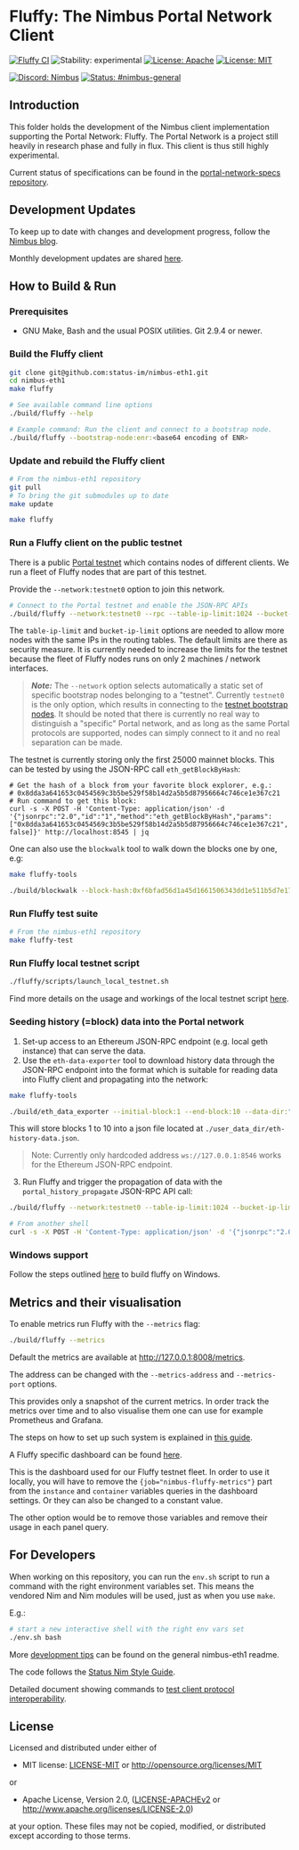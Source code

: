 # Fluffy: The Nimbus Portal Network Client

[![Fluffy CI](https://github.com/status-im/nimbus-eth1/actions/workflows/fluffy.yml/badge.svg)](https://github.com/status-im/nimbus-eth1/actions/workflows/fluffy.yml)
![Stability: experimental](https://img.shields.io/badge/stability-experimental-orange.svg)
[![License: Apache](https://img.shields.io/badge/license-Apache%202.0-blue.svg)](https://opensource.org/licenses/Apache-2.0)
[![License: MIT](https://img.shields.io/badge/license-MIT-blue.svg)](https://opensource.org/licenses/MIT)

[![Discord: Nimbus](https://img.shields.io/badge/Discord-Nimbus-blue.svg)](https://discord.gg/XRxWahP)
[![Status: #nimbus-general](https://img.shields.io/badge/Status-nimbus--general-blue.svg)](https://join.status.im/nimbus-general)

## Introduction
This folder holds the development of the Nimbus client implementation supporting
the Portal Network: Fluffy. The Portal Network is a project still heavily in
research phase and fully in flux. This client is thus still highly experimental.

Current status of specifications can be found in the
[portal-network-specs repository](https://github.com/ethereum/portal-network-specs/blob/master/portal-network.md).


## Development Updates

To keep up to date with changes and development progress, follow the
[Nimbus blog](https://our.status.im/tag/nimbus/).

Monthly development updates are shared
[here](https://hackmd.io/jRpxY4WBQJ-hnsKaPDYqTw).

## How to Build & Run

### Prerequisites
- GNU Make, Bash and the usual POSIX utilities. Git 2.9.4 or newer.

### Build the Fluffy client
```bash
git clone git@github.com:status-im/nimbus-eth1.git
cd nimbus-eth1
make fluffy

# See available command line options
./build/fluffy --help

# Example command: Run the client and connect to a bootstrap node.
./build/fluffy --bootstrap-node:enr:<base64 encoding of ENR>
```

### Update and rebuild the Fluffy client
```bash
# From the nimbus-eth1 repository
git pull
# To bring the git submodules up to date
make update

make fluffy
```

### Run a Fluffy client on the public testnet

There is a public [Portal testnet](https://github.com/ethereum/portal-network-specs/blob/master/testnet.md#portal-network-testnet) which contains nodes of different clients.
We run a fleet of Fluffy nodes that are part of this testnet.

Provide the `--network:testnet0` option to join this network.

```bash
# Connect to the Portal testnet and enable the JSON-RPC APIs
./build/fluffy --network:testnet0 --rpc --table-ip-limit:1024 --bucket-ip-limit:24
```

The `table-ip-limit` and `bucket-ip-limit` options are needed to allow more
nodes with the same IPs in the routing tables. The default limits are there
as security measure. It is currently needed to increase the limits for the testnet
because the fleet of Fluffy nodes runs on only 2 machines / network interfaces.


> **_Note:_** The `--network` option selects automatically a static set of
specific bootstrap nodes belonging to a "testnet". Currently `testnet0` is the
only option, which results in connecting to the
[testnet bootstrap nodes](https://github.com/ethereum/portal-network-specs/blob/master/testnet.md#bootnodes).
It should be noted that there is currently no real way to distinguish a "specific" Portal
network, and as long as the same Portal protocols are supported, nodes can
simply connect to it and no real separation can be made.

The testnet is currently storing only the first 25000 mainnet blocks. This can
be tested by using the JSON-RPC call `eth_getBlockByHash`:
```
# Get the hash of a block from your favorite block explorer, e.g.:
# 0x8dda3a641653c0454569c3b5be529f58b14d2a5b5d87956664c746ce1e367c21
# Run command to get this block:
curl -s -X POST -H 'Content-Type: application/json' -d '{"jsonrpc":"2.0","id":"1","method":"eth_getBlockByHash","params":["0x8dda3a641653c0454569c3b5be529f58b14d2a5b5d87956664c746ce1e367c21", false]}' http://localhost:8545 | jq
```

One can also use the `blockwalk` tool to walk down the blocks one by one, e.g:
```bash
make fluffy-tools

./build/blockwalk --block-hash:0xf6bfad56d1a45d1661506343dd1e511b5d7e17565b3ec293125ff0890b9709e5
```

### Run Fluffy test suite
```bash
# From the nimbus-eth1 repository
make fluffy-test
```

### Run Fluffy local testnet script
```bash
./fluffy/scripts/launch_local_testnet.sh
```

Find more details on the usage and workings of the local testnet script
[here](./docs/local_testnet.md).

### Seeding history (=block) data into the Portal network

1. Set-up access to an Ethereum JSON-RPC endpoint (e.g. local geth instance)
that can serve the data.
2. Use the `eth-data-exporter` tool to download history data through the
JSON-RPC endpoint into the format which is suitable for reading data into
Fluffy client and propagating into the network:

```bash
make fluffy-tools

./build/eth_data_exporter --initial-block:1 --end-block:10 --data-dir:"/user_data_dir/"
```

This will store blocks 1 to 10 into a json file located at
`./user_data_dir/eth-history-data.json`.

> Note: Currently only hardcoded address `ws://127.0.0.1:8546` works for the
Ethereum JSON-RPC endpoint.

3. Run Fluffy and trigger the propagation of data with the
`portal_history_propagate` JSON-RPC API call:

```bash
./build/fluffy --network:testnet0 --table-ip-limit:1024 --bucket-ip-limit:24 --log-level:info --rpc

# From another shell
curl -s -X POST -H 'Content-Type: application/json' -d '{"jsonrpc":"2.0","id":"1","method":"portal_history_propagate","params":["./user_data_dir/eth-history-data.json"]}' http://localhost:8545 | jq
```

### Windows support

Follow the steps outlined [here](../README.md#windows) to build fluffy on Windows.

## Metrics and their visualisation

To enable metrics run Fluffy with the `--metrics` flag:
```bash
./build/fluffy --metrics
```
Default the metrics are available at http://127.0.0.1:8008/metrics.

The address can be changed with the `--metrics-address` and `--metrics-port` options.

This provides only a snapshot of the current metrics. In order track the metrics over
time and to also visualise them one can use for example Prometheus and Grafana.

The steps on how to set up such system is explained in [this guide](https://nimbus.guide/metrics-pretty-pictures.html#prometheus-and-grafana).

A Fluffy specific dashboard can be found [here](./grafana/fluffy_grafana_dashboard.json).

This is the dashboard used for our Fluffy testnet fleet.
In order to use it locally, you will have to remove the
`{job="nimbus-fluffy-metrics"}` part from the `instance` and `container`
variables queries in the dashboard settings. Or they can also be changed to a
constant value.

The other option would be to remove those variables and remove their usage in
each panel query.

## For Developers

When working on this repository, you can run the `env.sh` script to run a
command with the right environment variables set. This means the vendored
Nim and Nim modules will be used, just as when you use `make`.

E.g.:

```bash
# start a new interactive shell with the right env vars set
./env.sh bash
```

More [development tips](../README.md#devel-tips)
can be found on the general nimbus-eth1 readme.

The code follows the
[Status Nim Style Guide](https://status-im.github.io/nim-style-guide/).

Detailed document showing commands to
[test client protocol interoperability](./docs/protocol_interop.md).

## License

Licensed and distributed under either of

* MIT license: [LICENSE-MIT](../LICENSE-MIT) or http://opensource.org/licenses/MIT

or

* Apache License, Version 2.0, ([LICENSE-APACHEv2](../LICENSE-APACHEv2) or http://www.apache.org/licenses/LICENSE-2.0)

at your option. These files may not be copied, modified, or distributed except according to those terms.
